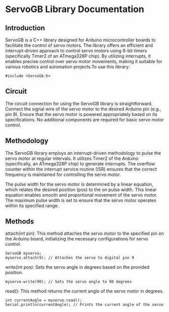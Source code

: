 # ServoGB Library Documentation

## Introduction
ServoGB is a C++ library designed for Arduino microcontroller boards to facilitate the control of servo motors. The library offers an efficient and interrupt-driven approach to control servo motors using 8-bit timers (specifically Timer2 of an ATmega328P chip). By utilizing interrupts, it enables precise control over servo motor movements, making it suitable for various robotics and automation projects.To use this library:

```
#include <ServoGb.h>
```
## Circuit
The circuit connection for using the ServoGB library is straightforward. Connect the signal wire of the servo motor to the desired Arduino pin (e.g., pin 9). Ensure that the servo motor is powered appropriately based on its specifications. No additional components are required for basic servo motor control.

## Methodology
The ServoGB library employs an interrupt-driven methodology to pulse the servo motor at regular intervals. It utilizes Timer2 of the Arduino (specifically, an ATmega328P chip) to generate interrupts. The overflow counter within the interrupt service routine (ISR) ensures that the correct frequency is maintained for controlling the servo motor.

The pulse width for the servo motor is determined by a linear equation, which relates the desired position (pos) to the on pulse width. This linear equation enables smooth and proportional movement of the servo motor. The maximum pulse width is set to ensure that the servo motor operates within its specified range.

## Methods
attach(int pin): This method attaches the servo motor to the specified pin on the Arduino board, initializing the necessary configurations for servo control.

```
ServoGB myservo;
myservo.attach(9); // Attaches the servo to digital pin 9
```
write(int pos): Sets the servo angle in degrees based on the provided position.

```
myservo.write(90); // Sets the servo angle to 90 degrees
```
read(): This method returns the current angle of the servo motor in degrees.

```
int currentAngle = myservo.read();
Serial.println(currentAngle); // Prints the current angle of the servo
```
